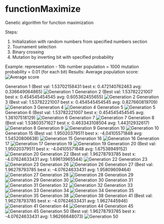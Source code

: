 # functionMaximize
Genetic algorithm for function maximization

Steps:
  1. Initialization with random numbers from specified numbers section
  2. Tournament selection
  3. Binary crossing
  4. Mutation by inverting bit with specified probability

Example:
  representation - 10b number
  population = 1000
  mutation probability = 0.01 (for each bit)
Results:
  Average population score:
  ![Average score](https://github.com/bartas28/functionMaximize/blob/master/results/averages.png)
  
  Generation 1 (Best val: 1.53702158431 best x: 0.472140762463 avg: 0.336649064865) 
  ![Generation 1](https://github.com/bartas28/functionMaximize/blob/master/results/gen1.png)
  Generation 2 (Best val: 1.53782221007 best x: 0.454545454545 avg: 0.605362455655)
  ![Generation 2](https://github.com/bartas28/functionMaximize/blob/master/results/gen2.png)
  Generation 3 (Best val: 1.53782221007 best x: 0.454545454545 avg: 0.827660819709)
  ![Generation 3](https://github.com/bartas28/functionMaximize/blob/master/results/gen3.png)
  Generation 4
  ![Generation 4](https://github.com/bartas28/functionMaximize/blob/master/results/gen4.png)
  Generation 5
  ![Generation 5](https://github.com/bartas28/functionMaximize/blob/master/results/gen5.png)
  Generation 6 (Best val: 1.53782221007 best x: 0.454545454545 avg: 1.36107518129)
  ![Generation 6](https://github.com/bartas28/functionMaximize/blob/master/results/gen6.png)
  Generation 7
  ![Generation 7](https://github.com/bartas28/functionMaximize/blob/master/results/gen7.png)
  Generation 8 (Best val: 1.53803571627 best x: 0.463343108504 avg: 1.44312932617)
  ![Generation 8](https://github.com/bartas28/functionMaximize/blob/master/results/gen8.png)
  Generation 9
  ![Generation 9](https://github.com/bartas28/functionMaximize/blob/master/results/gen9.png)
  Generation 10
  ![Generation 10](https://github.com/bartas28/functionMaximize/blob/master/results/gen10.png)
  Generation 15 (Best val: 1.95020379511 best x: -4.04105571848 avg: 1.54520806638)
  ![Generation 15](https://github.com/bartas28/functionMaximize/blob/master/results/gen15.png)
  Generation 16
  ![Generation 16](https://github.com/bartas28/functionMaximize/blob/master/results/gen16.png)
  Generation 17
  ![Generation 17](https://github.com/bartas28/functionMaximize/blob/master/results/gen17.png)
  Generation 19
  ![Generation 19](https://github.com/bartas28/functionMaximize/blob/master/results/gen19.png)
  Generation 20 (Best val: 1.95020379511 best x: -4.04105571848 avg: 1.67538949152)
  ![Generation 20](https://github.com/bartas28/functionMaximize/blob/master/results/gen20.png)
  Generation 22 (Best val: 1.96278793785 best x: -4.07624633431 avg: 1.69613965544)
  ![Generation 22](https://github.com/bartas28/functionMaximize/blob/master/results/gen22.png)
  Generation 23
  ![Generation 23](https://github.com/bartas28/functionMaximize/blob/master/results/gen23.png)
  Generation 26
  ![Generation 26](https://github.com/bartas28/functionMaximize/blob/master/results/gen26.png)
  Generation 27 (Best val: 1.96278793785 best x: -4.07624633431 avg: 1.95809609464)
  ![Generation 27](https://github.com/bartas28/functionMaximize/blob/master/results/gen27.png)
  Generation 28
  ![Generation 28](https://github.com/bartas28/functionMaximize/blob/master/results/gen28.png)
  Generation 29
  ![Generation 29](https://github.com/bartas28/functionMaximize/blob/master/results/gen29.png)
  Generation 30
  ![Generation 30](https://github.com/bartas28/functionMaximize/blob/master/results/gen30.png)
  Generation 31
  ![Generation 31](https://github.com/bartas28/functionMaximize/blob/master/results/gen31.png)
  Generation 32
  ![Generation 32](https://github.com/bartas28/functionMaximize/blob/master/results/gen32.png)
  Generation 33
  ![Generation 33](https://github.com/bartas28/functionMaximize/blob/master/results/gen33.png)
  Generation 34
  ![Generation 34](https://github.com/bartas28/functionMaximize/blob/master/results/gen34.png)
  Generation 35
  ![Generation 35](https://github.com/bartas28/functionMaximize/blob/master/results/gen35.png)
  Generation 38
  ![Generation 38](https://github.com/bartas28/functionMaximize/blob/master/results/gen38.png)
  Generation 41 (Best val: 1.96278793785 best x: -4.07624633431 avg: 1.9627445946)
  ![Generation 41](https://github.com/bartas28/functionMaximize/blob/master/results/gen41.png)
  Generation 44
  ![Generation 44](https://github.com/bartas28/functionMaximize/blob/master/results/gen44.png)
  Generation 45
  ![Generation 45](https://github.com/bartas28/functionMaximize/blob/master/results/gen45.png)
  Generation 50 (Best val: 1.96278793785 best x: -4.07624633431 avg: 1.96266648073)
  ![Generation 50](https://github.com/bartas28/functionMaximize/blob/master/results/gen50.png)
  
